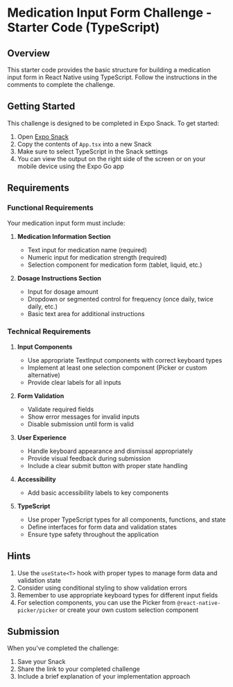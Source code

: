 # Medication Input Form Challenge - Starter Code (TypeScript)

## Overview
This starter code provides the basic structure for building a medication input form in React Native using TypeScript. Follow the instructions in the comments to complete the challenge.

## Getting Started
This challenge is designed to be completed in Expo Snack. To get started:

1. Open [Expo Snack](https://snack.expo.dev/)
2. Copy the contents of `App.tsx` into a new Snack
3. Make sure to select TypeScript in the Snack settings
4. You can view the output on the right side of the screen or on your mobile device using the Expo Go app

## Requirements

### Functional Requirements
Your medication input form must include:

1. **Medication Information Section**
   - Text input for medication name (required)
   - Numeric input for medication strength (required)
   - Selection component for medication form (tablet, liquid, etc.)

2. **Dosage Instructions Section**
   - Input for dosage amount
   - Dropdown or segmented control for frequency (once daily, twice daily, etc.)
   - Basic text area for additional instructions

### Technical Requirements

1. **Input Components**
   - Use appropriate TextInput components with correct keyboard types
   - Implement at least one selection component (Picker or custom alternative)
   - Provide clear labels for all inputs

2. **Form Validation**
   - Validate required fields
   - Show error messages for invalid inputs
   - Disable submission until form is valid

3. **User Experience**
   - Handle keyboard appearance and dismissal appropriately
   - Provide visual feedback during submission
   - Include a clear submit button with proper state handling

4. **Accessibility**
   - Add basic accessibility labels to key components

5. **TypeScript**
   - Use proper TypeScript types for all components, functions, and state
   - Define interfaces for form data and validation states
   - Ensure type safety throughout the application

## Hints
1. Use the `useState<T>` hook with proper types to manage form data and validation state
2. Consider using conditional styling to show validation errors
3. Remember to use appropriate keyboard types for different input fields
4. For selection components, you can use the Picker from `@react-native-picker/picker` or create your own custom selection component

## Submission
When you've completed the challenge:
1. Save your Snack
2. Share the link to your completed challenge
3. Include a brief explanation of your implementation approach 